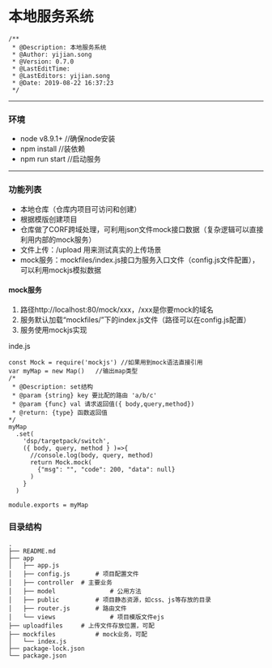 # 本地服务系统

```
/**
 * @Description: 本地服务系统
 * @Author: yijian.song
 * @Version: 0.7.0
 * @LastEditTime:
 * @LastEditors: yijian.song
 * @Date: 2019-08-22 16:37:23
 */
```

---

### 环境
- node v8.9.1+  //确保node安装
- npm install   //装依赖
- npm run start //启动服务

---

### 功能列表
- 本地仓库（仓库内项目可访问和创建）
- 根据模版创建项目
- 仓库做了CORF跨域处理，可利用json文件mock接口数据（复杂逻辑可以直接利用内部的mock服务）
- 文件上传：/upload 用来测试真实的上传场景
- mock服务：mockfiles/index.js接口为服务入口文件（config.js文件配置），可以利用mockjs模拟数据

#### mock服务
1. 路径http://localhost:80/mock/xxx，/xxx是你要mock的域名
2. 服务默认加载“mockfiles/”下的index.js文件（路径可以在config.js配置）
3. 服务使用mockjs实现

inde.js
```
const Mock = require('mockjs') //如果用到mock语法直接引用
var myMap = new Map()	//输出map类型
/*
 * @Description: set结构
 * @param {string} key 要比配的路由 'a/b/c'
 * @param {func} val 请求返回值({ body,query,method})
 * @return: {type} 函数返回值
*/
myMap
  .set(
    'dsp/targetpack/switch',
    ({ body, query, method } )=>{
      //console.log(body, query, method)
      return Mock.mock(
        {"msg": "", "code": 200, "data": null}
      )
    }
  )

module.exports = myMap
```



### 目录结构
```
.
├── README.md
├── app
│   ├── app.js
│   ├── config.js		# 项目配置文件
│   ├── controller 	# 主要业务
│   ├── model				# 公用方法
│   ├── public			# 项目静态资源，如css、js等存放的目录
│   ├── router.js		# 路由文件
│   └── views				# 项目模版文件ejs
├── uploadfiles		# 上传文件存放位置，可配
├── mockfiles			# mock业务，可配
│   └── index.js
├── package-lock.json
└── package.json
```


<!-- 老版本演示视频: [youku 地址] (http://v.youku.com/v_show/id_XMjg3NDU4NzQ1Mg==.html?spm=a2hzp.8244740.userfeed.5!3~5~5~5!2~A) -->
